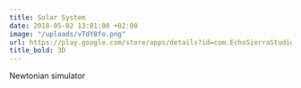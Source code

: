 ```yaml
---
title: Solar System
date: 2018-05-02 13:01:00 +02:00
image: "/uploads/vTdY8fo.png"
url: https://play.google.com/store/apps/details?id=com.EchoSierraStudio.NewtonianSimulation3D
title_bold: 3D
---
```


Newtonian simulator